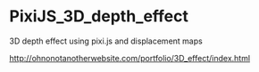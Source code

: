 # PixiJS_3D_depth_effect


3D depth effect using pixi.js and displacement maps

http://ohnonotanotherwebsite.com/portfolio/3D_effect/index.html

